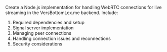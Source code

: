 Create a Node.js implementation for handling WebRTC connections for live streaming in the VersBottomLex.me backend. Include:

1. Required dependencies and setup
2. Signal server implementation
3. Managing peer connections
4. Handling connection issues and reconnections
5. Security considerations
